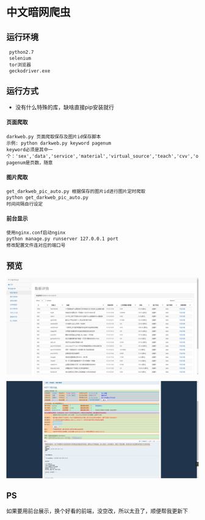 # 中文暗网爬虫

## 运行环境
```
 python2.7
 selenium
 tor浏览器
 geckodriver.exe
```

## 运行方式
* 没有什么特殊的库，缺啥直接pip安装就行
#### 页面爬取
```
darkweb.py 页面爬取保存及图片id保存脚本
示例: python darkweb.py keyword pagenum
keyword必须是其中一个：'sex','data','service','material','virtual_source','teach','cvv','other','basic','private'
pagenum是页数，随意
```
#### 图片爬取
```
get_darkweb_pic_auto.py 根据保存的图片id进行图片定时爬取
python get_darkweb_pic_auto.py
时间间隔自行设定
```
#### 前台显示
```
使用nginx.conf启动nginx
python manage.py runserver 127.0.0.1 port
修改配置文件连对应的端口号
```
## 预览
![1](1.png "1")

![2](2.png "2")

## PS
如果要用前台展示，换个好看的前端，没空改，所以太丑了，顺便帮我更新下
